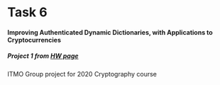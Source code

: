 # Task 6

#### Improving Authenticated Dynamic Dictionaries, with Applications to Cryptocurrencies

##### Project 1 from [HW page](http://neerc.ifmo.ru/teaching/crypto/year2018/tasks/task6.html)

ITMO Group project for 2020 Cryptography course
